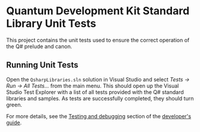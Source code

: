 # Quantum Development Kit Standard Library Unit Tests #

This project contains the unit tests used to ensure the correct operation of the Q# prelude and canon.

## Running Unit Tests ##

Open the `QsharpLibraries.sln` solution in Visual Studio and select *Tests → Run → All Tests...* from the main menu.
This should open up the Visual Studio Test Explorer with a list of all tests provided with the Q# standard libraries and samples.
As tests are successfully completed, they should turn green.

For more details, see the [Testing and debugging](https://docs.microsoft.com/quantum/quantum-techniques-testinganddebugging) section of the [developer's guide](https://docs.microsoft.com/quantum).
